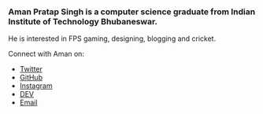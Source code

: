 
### Aman Pratap Singh is a computer science graduate from Indian Institute of Technology Bhubaneswar. 
He is interested in FPS gaming, designing, blogging and cricket.

Connect with Aman on:
- [Twitter](https://twitter.com/apsknight_)
- [GitHub](https://github.com/apsknight)
- [Instagram](https://instagram.com/apsknight)
- [DEV](https://dev.to/apsknight)
- [Email](mailto:amanprtpsingh@gmail.com)


